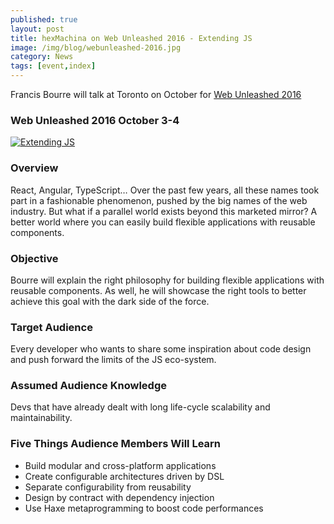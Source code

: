 ```yaml
---
published: true
layout: post
title: hexMachina on Web Unleashed 2016 - Extending JS
image: /img/blog/webunleashed-2016.jpg
category: News
tags: [event,index]
---
```

Francis Bourre will talk at Toronto on October for <a href="http://fitc.ca/presentation/extending-js/" target="_blank">Web Unleashed 2016</a>

### Web Unleashed 2016 October 3-4
<a href="http://fitc.ca/speaker/francis-bourre/" target="_blank">![Extending JS]({{site.baseurl}}/img/blog/francis_bourre_wu2016.jpg)</a>

### Overview

React, Angular, TypeScript… Over the past few years, all these names took part in a fashionable phenomenon, pushed by the big names of the web industry.  But what if a parallel world exists beyond this marketed mirror? A better world where you can easily build flexible applications with reusable components.

### Objective

Bourre will explain the right philosophy for building flexible applications with reusable components. As well, he will showcase the right tools to better achieve this goal with the dark side of the force.

### Target Audience

Every developer who wants to share some inspiration about code design and push forward the limits of the JS eco-system.

### Assumed Audience Knowledge

Devs that have already dealt with long life-cycle scalability and maintainability.

### Five Things Audience Members Will Learn

* Build modular and cross-platform applications
* Create configurable architectures driven by DSL
* Separate configurability from reusability
* Design by contract with dependency injection
* Use Haxe metaprogramming to boost code performances
